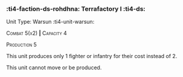 ### :ti4-faction-ds-rohdhna: **Terrafactory I** :ti4-ds:

Unit Type: Warsun :ti4-unit-warsun:

<span style="font-variant:small-caps;">Combat 5(x2)</span> __|__ <span style="font-variant:small-caps;">Capacity 4</span>

<span style="font-variant:small-caps;">Production</span> 5

This unit produces only 1 fighter or infantry for their cost instead of 2.

This unit cannot move or be produced.
